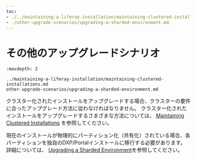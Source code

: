 ```yaml
---
toc:
- ./../maintaining-a-liferay-installation/maintaining-clustered-installations.md
- ./other-upgrade-scenarios/upgrading-a-sharded-environment.md
---
```

# その他のアップグレードシナリオ

```{toctree}
:maxdepth: 2

../maintaining-a-liferay-installation/maintaining-clustered-installations.md
other-upgrade-scenarios/upgrading-a-sharded-environment.md
```

クラスター化されたインストールをアップグレードする場合、クラスターの要件に合ったアップグレード方法に従わなければなりません。 クラスター化されたインストールをアップグレードするさまざまな方法については、 [Maintaining Clustered Installations](../maintaining-a-liferay-installation/maintaining-clustered-installations.md) を参照してください。

現在のインストールが物理的にパーティション化（共有化）されている場合、各パーティションを独自のDXP/Portalインストールに移行する必要があります。 詳細については、 [Upgrading a Sharded Environment](./other-upgrade-scenarios/upgrading-a-sharded-environment.md)を参照してください。